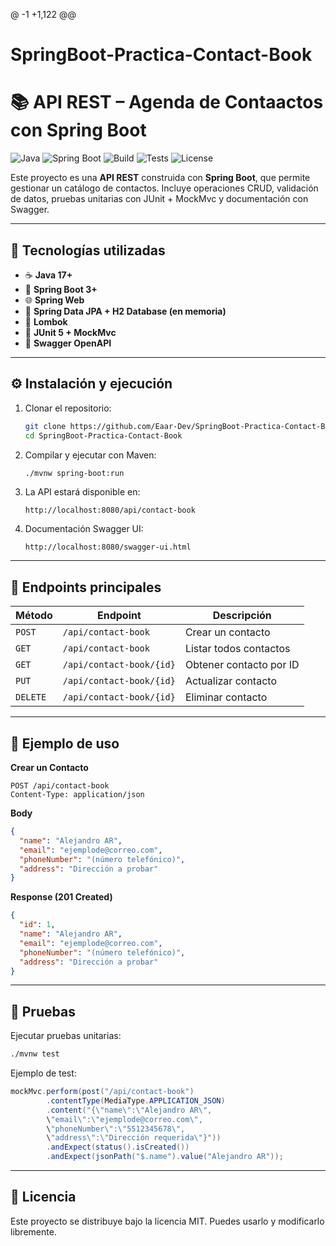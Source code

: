 @ -1 +1,122 @@

# SpringBoot-Practica-Contact-Book

# 📚 API REST – Agenda de Contaactos con Spring Boot

![Java](https://img.shields.io/badge/Java-17-blue?logo=java)
![Spring Boot](https://img.shields.io/badge/SpringBoot-3-green?logo=spring)
![Build](https://img.shields.io/badge/Build-Maven-orange?logo=apache-maven)
![Tests](https://img.shields.io/badge/Tests-JUnit5-yellow?logo=testing-library)
![License](https://img.shields.io/badge/License-MIT-lightgrey)

Este proyecto es una **API REST** construida con **Spring Boot**, que permite gestionar un catálogo de contactos.
Incluye operaciones CRUD, validación de datos, pruebas unitarias con JUnit + MockMvc y documentación con Swagger.

---

## 🚀 Tecnologías utilizadas

- ☕ **Java 17+**
- 🍃 **Spring Boot 3+**
- 🌐 **Spring Web**
- 💾 **Spring Data JPA + H2 Database (en memoria)**
- 🔧 **Lombok**
- 🧪 **JUnit 5 + MockMvc**
- 📖 **Swagger OpenAPI**

---

## ⚙️ Instalación y ejecución

1. Clonar el repositorio:

   ```bash
   git clone https://github.com/Eaar-Dev/SpringBoot-Practica-Contact-Book.git
   cd SpringBoot-Practica-Contact-Book
   ```

2. Compilar y ejecutar con Maven:

   ```bash
   ./mvnw spring-boot:run
   ```

3. La API estará disponible en:

   ```
   http://localhost:8080/api/contact-book
   ```

4. Documentación Swagger UI:

   ```
   http://localhost:8080/swagger-ui.html
   ```

---

## 📌 Endpoints principales

| Método   | Endpoint                 | Descripción             |
| -------- | ------------------------ | ----------------------- |
| `POST`   | `/api/contact-book`      | Crear un contacto       |
| `GET`    | `/api/contact-book`      | Listar todos contactos  |
| `GET`    | `/api/contact-book/{id}` | Obtener contacto por ID |
| `PUT`    | `/api/contact-book/{id}` | Actualizar contacto     |
| `DELETE` | `/api/contact-book/{id}` | Eliminar contacto       |

---

## 📖 Ejemplo de uso

**Crear un Contacto**

```http
POST /api/contact-book
Content-Type: application/json
```

**Body**

```json
{
  "name": "Alejandro AR",
  "email": "ejemplode@correo.com",
  "phoneNumber": "(número telefónico)",
  "address": "Dirección a probar"
}
```

**Response (201 Created)**

```json
{
  "id": 1,
  "name": "Alejandro AR",
  "email": "ejemplode@correo.com",
  "phoneNumber": "(número telefónico)",
  "address": "Dirección a probar"
}
```

---

## 🧪 Pruebas

Ejecutar pruebas unitarias:

```bash
./mvnw test
```

Ejemplo de test:

```java
mockMvc.perform(post("/api/contact-book")
        .contentType(MediaType.APPLICATION_JSON)
        .content("{\"name\":\"Alejandro AR\",
        \"email\":\"ejemplode@correo.com\",
        \"phoneNumber\":\"5512345678\",
        \"address\":\"Dirección requerida\"}"))
        .andExpect(status().isCreated())
        .andExpect(jsonPath("$.name").value("Alejandro AR"));
```

---

## 📜 Licencia

Este proyecto se distribuye bajo la licencia MIT.
Puedes usarlo y modificarlo libremente.
